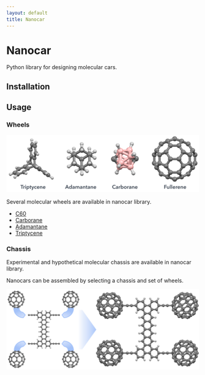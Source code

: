 ```yaml
---
layout: default
title: Nanocar
---
```

# Nanocar
Python library for designing molecular cars.

## Installation

## Usage

### Wheels
<p> <img src=img/wheels.png> </p>

Several molecular wheels are available in nanocar library.
- [C60]
- [Carborane]
- [Adamantane]
- [Triptycene]

### Chassis
Experimental and hypothetical molecular chassis are available in nanocar library.

Nanocars can be assembled by selecting a chassis and set of wheels.
<p> <img src=img/nanocar-build.PNG> </p>


[Carborane]: https://en.wikipedia.org/wiki/Carborane
[C60]: https://en.wikipedia.org/wiki/Buckminsterfullerene
[Adamantane]: https://en.wikipedia.org/wiki/Adamantane
[Triptycene]: https://en.wikipedia.org/wiki/Triptycene
[Fig1]: https://github.com/kbsezginel/Nanocar/blob/master/docs/figures/wheels.png
[Fig2]: https://github.com/kbsezginel/Nanocar/blob/master/docs/figures/nanocar-build.PNG
